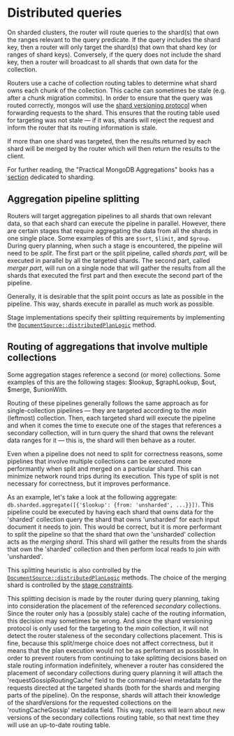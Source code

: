 # Distributed queries

On sharded clusters, the router will route queries to the shard(s) that own the ranges relevant to the query predicate. If the query includes the shard key, then a router will only target the shard(s) that own that shard key (or ranges of shard keys). Conversely, if the query does not include the shard key, then a router will broadcast to all shards that own data for the collection.

Routers use a cache of collection routing tables to determine what shard owns each chunk of the collection. This cache can sometimes be stale (e.g. after a chunk migration commits). In order to ensure that the query was routed correctly, mongos will use the [shard versioning protocol](ttps://github.com/mongodb/mongo/blob/master/src/mongo/db/s/README_versioning_protocols.md) when forwarding requests to the shard. This ensures that the routing table used for targeting was not stale — if it was, shards will reject the request and inform the router that its routing information is stale.

If more than one shard was targeted, then the results returned by each shard will be merged by the router which will then return the results to the client.

For further reading, the "Practical MongoDB Aggregations" books has a [section](https://www.practical-mongodb-aggregations.com/guides/sharding.html) dedicated to sharding.

## Aggregation pipeline splitting

Routers will target aggregation pipelines to all shards that own relevant data, so that each shard can execute the pipeline in parallel. However, there are certain stages that require aggregating the data from all the shards in one single place. Some examples of this are `$sort`, `$limit`, and `$group`. During query planning, when such a stage is encountered, the pipeline will need to be _split_. The first part or the split pipeline, called _shards part_, will be executed in parallel by all the targeted shards. The second part, called _merger part_, will run on a single node that will gather the results from all the shards that executed the first part and then execute the second part of the pipeline.

Generally, it is desirable that the split point occurs as late as possible in the pipeline. This way, shards execute in parallel as much work as possible.

Stage implementations specify their splitting requirements by implementing the [`DocumentSource::distributedPlanLogic`](https://github.com/mongodb/mongo/blob/d6d5b3e61039d209bba7bd7eb4948830c7f81de6/src/mongo/db/pipeline/document_source.h#L763-L771) method.

## Routing of aggregations that involve multiple collections

Some aggregation stages reference a second (or more) collections. Some examples of this are the following stages: $lookup, $graphLookup, $out, $merge, $unionWith.

Routing of these pipelines generally follows the same approach as for single-collection pipelines — they are targeted according to the _main_ (leftmost) collection. Then, each targeted shard will execute the pipeline and when it comes the time to execute one of the stages that references a secondary collection, will in turn query the shard that owns the relevant data ranges for it — this is, the shard will then behave as a router.

Even when a pipeline does not need to split for correctness reasons, some pipelines that involve multiple collections can be executed more performantly when split and merged on a particular shard. This can minimize network round trips during its execution. This type of split is not necessary for correctness, but it improves performance.

As an example, let's take a look at the following aggregate: `db.sharded.aggregate([{'$lookup': {from: 'unsharded', ...}}])`. This pipeline could be executed by having each shard that owns data for the 'sharded' collection query the shard that owns 'unsharded' for each input document it needs to join. This would be correct, but it is more performant to split the pipeline so that the shard that own the 'unsharded' collection acts as the _merging shard_. This shard will gather the results from the shards that own the 'sharded' collection and then perform local reads to join with 'unsharded'.

This splitting heuristic is also controlled by the [`DocumentSource::distributedPlanLogic`](https://github.com/mongodb/mongo/blob/d6d5b3e61039d209bba7bd7eb4948830c7f81de6/src/mongo/db/pipeline/document_source.h#L763-L771) methods. The choice of the merging shard is controlled by the [stage constraints](https://github.com/mongodb/mongo/blob/d6d5b3e61039d209bba7bd7eb4948830c7f81de6/src/mongo/db/pipeline/stage_constraints.h#L383-L384).

This splitting decision is made by the router during query planning, taking into consideration the placement of the referenced _secondary_ collections. Since the router only has a (possibly stale) cache of the routing information, this decision may sometimes be wrong. And since the shard versioning protocol is only used for the targeting to the _main_ collection, it will not detect the router staleness of the secondary collections placement. This is fine, because this split/merge choice does not affect correctness, but it means that the plan execution would not be as performant as possible. In order to prevent routers from continuing to take splitting decisions based on stale routing information indefinitely, whenever a router has considered the placement of secondary collections during query planning it will attach the 'requestGossipRoutingCache' field to the command-level metadata for the requests directed at the targeted shards (both for the shards and merging parts of the pipeline). On the response, shards will attach their knowledge of the shardVersions for the requested collections on the 'routingCacheGossip' metadata field. This way, routers will learn about new versions of the secondary collections routing table, so that next time they will use an up-to-date routing table.
